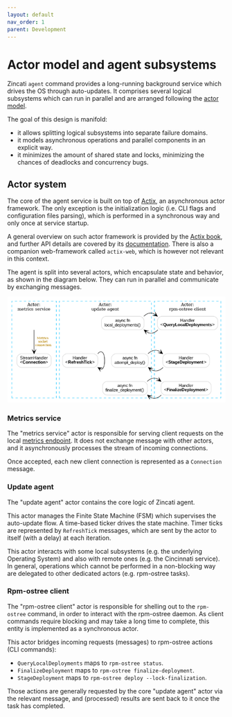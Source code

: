 ```yaml
---
layout: default
nav_order: 1
parent: Development
---
```


# Actor model and agent subsystems

Zincati `agent` command provides a long-running background service which drives the OS through auto-updates.
It comprises several logical subsystems which can run in parallel and are arranged following the [actor model][wiki-actors].

The goal of this design is manifold:
 * it allows splitting logical subsystems into separate failure domains.
 * it models asynchronous operations and parallel components in an explicit way.
 * it minimizes the amount of shared state and locks, minimizing the chances of deadlocks and concurrency bugs.

[wiki-actors]: https://en.wikipedia.org/wiki/Actor_model

## Actor system

The core of the agent service is built on top of [Actix][actix], an asynchronous actor framework.
The only exception is the initialization logic (i.e. CLI flags and configuration files parsing), which is performed in a synchronous way and only once at service startup.

[actix]: https://github.com/actix/actix

A general overview on such actor framework is provided by the [Actix book][actix-book], and further API details are covered by its [documentation](docs-rs-actix).
There is also a companion web-framework called `actix-web`, which is however not relevant in this context.

[actix-book]: https://actix.rs/book/actix/
[docs-rs-actix]: https://docs.rs/actix

The agent is split into several actors, which encapsulate state and behavior, as shown in the diagram below.
They can run in parallel and communicate by exchanging messages.

![actors diagram](../images/zincati-actors.png)

### Metrics service

The "metrics service" actor is responsible for serving client requests on the local [metrics endpoint][usage-metrics].
It does not exchange message with other actors, and it asynchronously processes the stream of incoming connections.

Once accepted, each new client connection is represented as a `Connection` message.

[usage-metrics]: ../usage/metrics.md

### Update agent

The "update agent" actor contains the core logic of Zincati agent.

This actor manages the Finite State Machine (FSM) which supervises the auto-update flow.
A time-based ticker drives the state machine. Timer ticks are represented by `RefreshTick` messages, which are sent by the actor to itself (with a delay) at each iteration.

This actor interacts with some local subsystems (e.g. the underlying Operating System) and also with remote ones (e.g. the Cincinnati service).
In general, operations which cannot be performed in a non-blocking way are delegated to other dedicated actors (e.g. rpm-ostree tasks).

### Rpm-ostree client

The "rpm-ostree client" actor is responsible for shelling out to the `rpm-ostree` command, in order to interact with the rpm-ostree daemon.
As client commands require blocking and may take a long time to complete, this entity is implemented as a synchronous actor.

This actor bridges incoming requests (messages) to rpm-ostree actions (CLI commands):
 * `QueryLocalDeployments` maps to `rpm-ostree status`.
 * `FinalizeDeployment` maps to `rpm-ostree finalize-deployment`.
 * `StageDeployment` maps to `rpm-ostree deploy --lock-finalization`.

Those actions are generally requested by the core "update agent" actor via the relevant message, and (processed) results are sent back to it once the task has completed.

